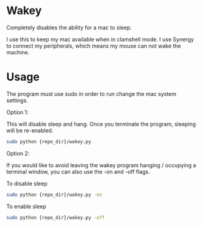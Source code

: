 # Wakey

Completely disables the ability for a mac to sleep. 

I use this to keep my mac available when in clamshell mode. I use Synergy to connect my peripherals, which means my mouse can not wake the machine.

# Usage

The program must use sudo in order to run change the mac system settings. 

Option 1: 

This will disable sleep and hang. Once you terminate the program, sleeping will be re-enabled.
```bash
sudo python {repo_dir}/wakey.py
```

Option 2: 

If you would like to avoid leaving the wakey program hanging / occupying a terminal window, you can also use the -on and -off flags.

To disable sleep
```bash
sudo python {repo_dir}/wakey.py -on
```

To enable sleep
```bash
sudo python {repo_dir}/wakey.py -off
```
